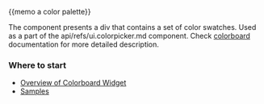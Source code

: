 
{{memo a color palette}}

The component presents a div that contains a set of color swatches. Used as a part of the api/refs/ui.colorpicker.md component. Check [colorboard](desktop/colorboard.md) documentation for more detailed description.

### Where to start

- [Overview of Colorboard Widget](desktop/colorboard.md)
- [Samples](http://docs.webix.com/samples/24_colorpicker/index.html)
